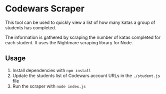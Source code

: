 # Codewars Scraper

This tool can be used to quickly view a list of how many katas a group of students has completed.

The information is gathered by scraping the number of katas completed for each student. It uses the Nightmare scraping library for Node.

## Usage

1. Install dependencies with `npm install`
1. Update the students list of Codewars account URLs in the `./student.js` file
1. Run the scraper with `node index.js`
